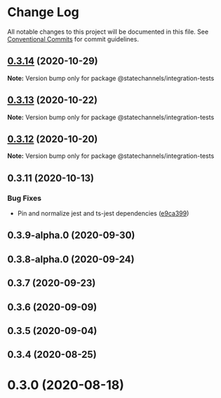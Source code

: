 # Change Log

All notable changes to this project will be documented in this file.
See [Conventional Commits](https://conventionalcommits.org) for commit guidelines.

## [0.3.14](http://statechannels/monorepo/blob/master/packages/integration-tests/compare/@statechannels/integration-tests@0.3.13...@statechannels/integration-tests@0.3.14) (2020-10-29)

**Note:** Version bump only for package @statechannels/integration-tests





## [0.3.13](http://statechannels/monorepo/blob/master/packages/integration-tests/compare/@statechannels/integration-tests@0.3.12...@statechannels/integration-tests@0.3.13) (2020-10-22)

**Note:** Version bump only for package @statechannels/integration-tests





## [0.3.12](http://statechannels/monorepo/blob/master/packages/integration-tests/compare/@statechannels/integration-tests@0.3.11...@statechannels/integration-tests@0.3.12) (2020-10-20)

**Note:** Version bump only for package @statechannels/integration-tests





## 0.3.11 (2020-10-13)


### Bug Fixes

* Pin and normalize jest and ts-jest dependencies ([e9ca399](http://statechannels/monorepo/blob/master/packages/integration-tests/commits/e9ca3997119645fdb9f558a921361171c20d66a0))



## 0.3.9-alpha.0 (2020-09-30)



## 0.3.8-alpha.0 (2020-09-24)



## 0.3.7 (2020-09-23)



## 0.3.6 (2020-09-09)



## 0.3.5 (2020-09-04)



## 0.3.4 (2020-08-25)



# 0.3.0 (2020-08-18)
